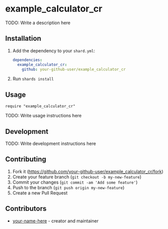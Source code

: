 # example_calculator_cr

TODO: Write a description here

## Installation

1. Add the dependency to your `shard.yml`:

   ```yaml
   dependencies:
     example_calculator_cr:
       github: your-github-user/example_calculator_cr
   ```

2. Run `shards install`

## Usage

```crystal
require "example_calculator_cr"
```

TODO: Write usage instructions here

## Development

TODO: Write development instructions here

## Contributing

1. Fork it (<https://github.com/your-github-user/example_calculator_cr/fork>)
2. Create your feature branch (`git checkout -b my-new-feature`)
3. Commit your changes (`git commit -am 'Add some feature'`)
4. Push to the branch (`git push origin my-new-feature`)
5. Create a new Pull Request

## Contributors

- [your-name-here](https://github.com/your-github-user) - creator and maintainer

